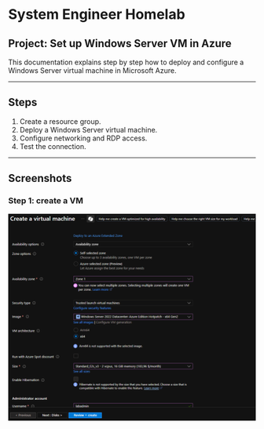 # System Engineer Homelab

## Project: Set up Windows Server VM in Azure

This documentation explains step by step how to deploy and configure a Windows Server virtual machine in Microsoft Azure.

---

## Steps
1. Create a resource group.
2. Deploy a Windows Server virtual machine.
3. Configure networking and RDP access.
4. Test the connection.

---

## Screenshots

### Step 1: create a VM
![VM Creation](images/Bild_2025-08-29_172434118.png)

